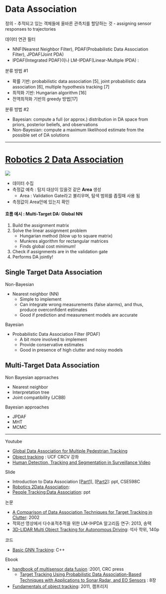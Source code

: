 # Data Association

정의 
    - 추적되고 있는 객체들에 올바른 관측치를 할당하는 것
    - assigning sensor responses to trajectories

데이터 연관 필터 
- NNF(Nearest Neighbor Filter), PDAF(Probabilistic Data Association Filter), JPDAF(Joint PDA)
- IPDAF(Integrated PDAF)이나 LM-IPDAF(Linear-Multiple IPDA) :


분류 방법 #1 

- 확률 기반: probabilistic data association [5], joint probabilistic data association [6], multiple hypothesis tracking [7] 
- 최적화 기반: Hungarian algorithm [16]
- 전역최적화 기반의 greedy 방법[17] 

분류 방법 #2
- Bayesian: compute a full (or approx.) distribution in DA space from priors, posterior beliefs, and observations
- Non-Bayesian: compute a maximum likelihood estimate from the possible set of DA solutions 





---

# [Robotics 2 Data Association](http://ais.informatik.uni-freiburg.de/teaching/ws09/robotics2/pdfs/rob2-11-dataassociation.pdf)

![](https://i.imgur.com/DGFjhYz.png)

- 데이터 수집 
- 측정값 예측 : 탐지 대상이 있을것 같은 **Area** 생성 
    - Area : Validation Gate라고 불리우며, 탐색 범위를 좁힐때 사용 됨   
- 측정값이 Area안에 있는지 확인 


#### 흐름 예시 : Multi-Target DA: Global NN 

1. Build the assignment matrix
2. Solve the linear assignment problem 
    - Hungarian method (blow up to square matrix)
    - Munkres algorithm for rectangular matrices
    - Finds global cost minimum! 
3. Check if assignments are in the validation gate
4. Performs DA jointly!


## Single Target Data Association

Non-Bayesian
- Nearest neighbor (NN)
    - Simple to implement
    - Can integrate wrong measurements (false alarms), and thus, produce overconfident estimates
    - Good if prediction and measurement models are accurate 

Bayesian
- Probabilistic Data Association Filter (PDAF)
    - A bit more involved to implement
    - Provide conservative estimates
    - Good in presence of high clutter and noisy models 
    

## Multi-Target Data Association 

Non Bayesian approaches
- Nearest neighbor
- Interpretation tree
- Joint compatibility (JCBB)

Bayesian approaches
- JPDAF
- MHT
- MCMC 






---

Youtube
- [Global Data Association for Multiple Pedestrian Tracking](https://www.youtube.com/watch?v=SgRSniLdpwk)
- [Object tracking](https://www.youtube.com/watch?v=liFAVoff9nM) : UCF CRCV 강좌 
- [Human Detection, Tracking and Segmentation in Surveillance Video](https://www.youtube.com/watch?v=f7PHLx3HoyQ&t=4s)


Slide
- Introduction to Data Association [[Part1]](http://www.cse.psu.edu/~rtc12/CSE598C/datassocPart1.pdf), [[Part2]](http://www.cse.psu.edu/~rtc12/CSE598C/datassocPart2.pdf): ppt, CSE598C
- [Robotics 2Data Association](http://ais.informatik.uni-freiburg.de/teaching/ws09/robotics2/pdfs/rob2-11-dataassociation.pdf): 
- [People Tracking:Data Association](http://luthuli.cs.uiuc.edu/~daf/tutorials/activity/data_association.pdf): ppt


논문 
- [A Comparison of Data Association Techniques for Target Tracking in Clutter](https://pdfs.semanticscholar.org/c0d2/b5c5b6c8224688e47cd842db5693cc479548.pdf): 2002
- 적외선 영상에서 다수표적추적을 위한 LM-IHPDA 알고리듬 연구: 2013, 송택
- [3D-LIDAR Multi Object Tracking for Autonomous Driving](https://www.slideshare.net/adioshun/3dlidar-multi-object-tracking-for-autonomous-driving-111277160?qid=aa9596e3-5121-4eb1-bd53-89565da2c368&v=&b=&from_search=2): 석사 학위, 140p

코드 
- [Basic GNN Tracking](https://github.com/fbaeuerlein/BasicGNNTracking): C++

Ebook
- [handbook of multisensor data fusion](https://1drv.ms/b/s!Ag9W8Hm9qZzrzVQnGoa2Foo-TjEF) :2001, CRC press
    - [Target Tracking Using Probabilistic Data Association-Based Techniques with Applications to Sonar,Radar, and EO Sensors](http://dsp-book.narod.ru/HMDF/2379ch08.pdf) : 8장 
- [Fundamentals of object tracking](https://1drv.ms/b/s!Ag9W8Hm9qZzrzVVdlzNoLpMfexyk): 2011, 캠프리지 